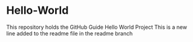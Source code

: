 # Hello-World
This repository holds the GitHub Guide Hello World Project
This is a new line added to the readme file in the readme branch
